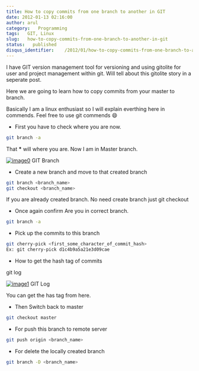 ```yaml
---
title: How to copy commits from one branch to another in GIT
date: 2012-01-13 02:16:00
author: arul
category:   Programming
tags:   GIT, Linux
slug:   how-to-copy-commits-from-one-branch-to-another-in-git
status:   published
disqus_identifier:    /2012/01/how-to-copy-commits-from-one-branch-to-another-in-git.html
---
```


I have GIT version management tool for versioning and using gitolite for
user and project management within git. Will tell about this gitolite
story in a seperate post.

Here we are going to learn how to copy commits from your master to
branch.

Basically I am a linux enthusiast so I will explain everthing here in
commends. Feel free to use git commends 😄

-   First you have to check where you are now.

``` bash
git branch -a
```

That **\*** will where you are. Now I am in Master branch.

[![image0](http://4.bp.blogspot.com/-cOUKcHXwslk/Tw_aT7ePh7I/AAAAAAAAIy8/8XFZMPUOZhg/s400/git-branch.PNG)](http://4.bp.blogspot.com/-cOUKcHXwslk/Tw_aT7ePh7I/AAAAAAAAIy8/8XFZMPUOZhg/s1600/git-branch.PNG)
GIT Branch

-   Create a new branch and move to that created branch

``` bash
git branch <branch_name>
git checkout <branch_name>
```

If you are already created branch. No need create branch just git
checkout

-   Once again confirm Are you in correct branch.

``` bash
git branch -a
```

-   Pick up the commits to this branch

``` bash
git cherry-pick <first_some_character_of_commit_hash>
Ex: git cherry-pick d1c4b9a5a21e3d09cae
```

-   How to get the hash tag of commits

git log

[![image1](http://1.bp.blogspot.com/-2vSzYrj_sfk/Tw_nLsAJSGI/AAAAAAAAIzU/k_60_quiZbE/s400/git-log.PNG)](http://1.bp.blogspot.com/-2vSzYrj_sfk/Tw_nLsAJSGI/AAAAAAAAIzU/k_60_quiZbE/s1600/git-log.PNG)
GIT Log

You can get the has tag from here.

-   Then Switch back to master

``` bash
git checkout master
```

-   For push this branch to remote server

``` bash
git push origin <branch_name>
```

-   For delete the locally created branch

``` bash
git branch -D <branch_name>
```
